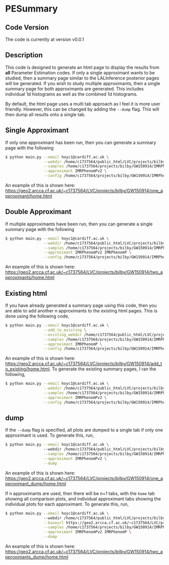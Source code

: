 # PESummary

Code Version
------------
The code is currently at version v0.0.1

Description
-------------

This code is designed to generate an html page to display the results from **all** Parameter Estimation codes. If only a single approximant wants to be studied, then a summary page similar to the LALInference posterior pages will be generated. If you wish to study multiple approximants, then a single summary page for both approximants are generated. This includes individual 1d histograms as well as the combined 1d histograms. 

By default, the html page uses a multi tab approach as I feel it is more user friendly. However, this can be changed by adding the `--dump` flag. This will then dump all results onto a single tab.

Single Approximant
-------------

If only one approximant has been run, then you can generate a summary page with the following

```bash
$ python main.py --email hoyc1@cardiff.ac.uk \
                 --webdir /home/c1737564/public_html/LVC/projects/bilby/GW150914/one_approximant \
                 --samples /home/c1737564/projects/bilby/GW150914/IMRPhenomPv2/outdir/GW150914_result.h5 \
                 --approximant IMRPhenomPv2 \
                 --config /home/c1737564/projects/bilby/GW150914/IMRPhenomPv2/config.ini
```

An example of this is shown here: https://geo2.arcca.cf.ac.uk/~c1737564/LVC/projects/bilby/GW150914/one_approximant/home.html

Double Approximant
-------------

If multiple approximants have been run, then you can generate a single summary page with the following

```bash
$ python main.py --email hoyc1@cardiff.ac.uk \
                 --webdir /home/c1737564/public_html/LVC/projects/bilby/GW150914/two_approximants \
                 --samples /home/c1737564/projects/bilby/GW150914/IMRPhenomPv2/outdir/GW150914_result.h5 /home/c1737564/projects/bilby/GW150914/IMRPhenomP/outdir/GW150914_result.h5 \
                 --approximant IMRPhenomPv2 IMRPhenomP \
                 --config /home/c1737564/projects/bilby/GW150914/IMRPhenomPv2/config.ini /home/c1737564/projects/bilby/GW150914/IMRPhenomP/config.ini
```

An example of this is shown here: https://geo2.arcca.cf.ac.uk/~c1737564/LVC/projects/bilby/GW150914/two_approximants/home.html

Existing html
-------------

If you have already generated a summary page using this code, then you are able to add another n approximants to the existing html pages. This is done using the following code,

```bash
$ python main.py --email hoyc1@cardiff.ac.uk \
                 --add_to_existing \
                 --existing_webdir /home/c1737564/public_html/LVC/projects/bilby/GW150914/add_to_existing \
                 --samples /home/c1737564/projects/bilby/GW150914/IMRPhenomP/outdir/GW150914_result.h5 \
                 --approximant IMRPhenomP \
                 --config /home/c1737564/projects/bilby/GW150914/IMRPhenomP/config.ini
```

An example of this is shown here: https://geo2.arcca.cf.ac.uk/~c1737564/LVC/projects/bilby/GW150914/add_to_existing/home.html. To generate the existing summary pages, I ran the following,

```bash
$ python main.py --email hoyc1@cardiff.ac.uk \
                 --webdir /home/c1737564/public_html/LVC/projects/bilby/GW150914/add_to_existing \
                 --samples /home/c1737564/projects/bilby/GW150914/IMRPhenomPv2/outdir/GW150914_result.h5 \
                 --approximant IMRPhenomPv2 \
                 --config /home/c1737564/projects/bilby/GW150914/IMRPhenomPv2/config.ini
```

dump
-------------

If the `--dump` flag is specified, all plots are dumped to a single tab if only one approximant is used. To generate this, run,

```bash
$ python main.py --email hoyc1@cardiff.ac.uk \                                  
                 --webdir /home/c1737564/public_html/LVC/projects/bilby/GW150914/one_approximant \
                 --samples /home/c1737564/projects/bilby/GW150914/IMRPhenomPv2/outdir/GW150914_result.h5 \
                 --approximant IMRPhenomPv2 \
                 --dump
```

An example of this is shown here: https://geo2.arcca.cf.ac.uk/~c1737564/LVC/projects/bilby/GW150914/one_approximant_dump/home.html

If n approximants are used, then there will be n+1 tabs, with the `home` tab showing all comparison plots, and individual approximant tabs showing the individual plots for each approximant. To generate this, run,

```bash
$ python main.py --email hoyc1@cardiff.ac.uk \                                  
                 --webdir /home/c1737564/public_html/LVC/projects/bilby/GW150914/two_approximants \
                 --baseurl https://geo2.arcca.cf.ac.uk/~c1737564/LVC/projects/bilby/GW150914/two_approximants \
                 --samples /home/c1737564/projects/bilby/GW150914/IMRPhenomPv2/outdir/GW150914_result.h5 /home/c1737564/projects/bilby/GW150914/IMRPhenomP/outdir/GW150914_result.h5 \
                 --approximant IMRPhenomPv2 IMRPhenomP \
                 --dump
```

An example of this is shown here: https://geo2.arcca.cf.ac.uk/~c1737564/LVC/projects/bilby/GW150914/two_approximants_dump/home.html
